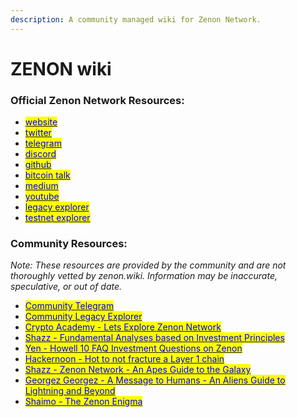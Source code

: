 ```yaml
---
description: A community managed wiki for Zenon Network.
---
```


# ZENON wiki

### **Official Zenon Network Resources:**

* <mark style="color:blue;"></mark>[<mark style="color:blue;">website</mark>](https://zenon.network)<mark style="color:blue;"></mark>
* <mark style="color:blue;"></mark>[<mark style="color:blue;">twitter</mark>](https://twitter.com/Zenon\_Network)<mark style="color:blue;"></mark>
* <mark style="color:blue;"></mark>[<mark style="color:blue;">telegram</mark>](https://t.me/joinchat/MLyPehLIbJj1nw1XOOOltg)<mark style="color:blue;"></mark>
* <mark style="color:blue;"></mark>[<mark style="color:blue;">discord</mark>](https://discord.gg/XDDjECy)<mark style="color:blue;"></mark>
* <mark style="color:blue;"></mark>[<mark style="color:blue;">github</mark>](https://github.com/zenonnetwork)<mark style="color:blue;"></mark>
* <mark style="color:blue;"></mark>[<mark style="color:blue;">bitcoin talk</mark>](https://bitcointalk.org/index.php?topic=5279643.msg55303681#msg55303681)<mark style="color:blue;"></mark>
* <mark style="color:blue;"></mark>[<mark style="color:blue;">medium</mark>](https://medium.com/@zenon.network)<mark style="color:blue;"></mark>
* <mark style="color:blue;"></mark>[<mark style="color:blue;">youtube</mark>](https://www.youtube.com/channel/UCDb8ZtqBt6l5l4HugCnJwhQ)<mark style="color:blue;"></mark>
* <mark style="color:blue;"></mark>[<mark style="color:blue;">legacy explorer</mark>](https://explore.zenon.network)<mark style="color:blue;"></mark>
* <mark style="color:blue;"></mark>[<mark style="color:blue;">testnet explorer</mark>](https://explorer.znn.space)<mark style="color:blue;"></mark>

### **Community Resources:**

_Note: These resources are provided by the community and are not thoroughly vetted by zenon.wiki. Information may be inaccurate, speculative, or out of date._

* <mark style="color:blue;"></mark>[<mark style="color:blue;">Community Telegram</mark>](https://t.me/joinchat/sImVGqlVQSpkNTBk)<mark style="color:blue;"></mark>
* <mark style="color:blue;"></mark>[<mark style="color:blue;">Community Legacy Explorer</mark>](https://explorer.zenon.community)<mark style="color:blue;"></mark>
* <mark style="color:blue;"></mark>[<mark style="color:blue;">Crypto Academy - Lets Explore Zenon Network</mark>](https://knowledgeiskey2017.medium.com/lets-explore-zenon-network-cf46d6a8d1ee)<mark style="color:blue;"></mark>
* <mark style="color:blue;"></mark>[<mark style="color:blue;">Shazz - Fundamental Analyses based on Investment Principles</mark>](https://shazzamazzash.medium.com/fundamental-analysis-of-zenon-network-based-on-charlie-mungers-investment-principles-9097db0fa1bd)<mark style="color:blue;"></mark>
* <mark style="color:blue;"></mark>[<mark style="color:blue;">Yen - Howell 10 FAQ Investment Questions on Zenon</mark>](https://yenhowell.medium.com/zenon-101-10-frequently-asked-questions-when-investing-in-zenon-b7eb0cd1a7de)<mark style="color:blue;"></mark>
* <mark style="color:blue;"></mark>[<mark style="color:blue;">Hackernoon - Hot to not fracture a Layer 1 chain</mark>](https://hackernoon.com/how-not-to-fracture-a-layer-1-chain-qgi530g3)<mark style="color:blue;"></mark>
* <mark style="color:blue;"></mark>[<mark style="color:blue;">Shazz - Zenon Network - An Apes Guide to the Galaxy</mark>](https://shazzamazzash.medium.com/zenon-network-an-apes-guide-to-the-galaxy-7aad7dacdfef)<mark style="color:blue;"></mark>
* <mark style="color:blue;"></mark>[<mark style="color:blue;">Georgez Georgez - A Message to Humans - An Aliens Guide to Lightning and Beyond</mark>](https://medium.com/@georgezgeorgez/a-message-to-humans-an-aliens-guide-to-lightning-network-watchtower-limitations-and-beyond-96138967fa9b)<mark style="color:blue;"></mark>
* <mark style="color:blue;"></mark>[<mark style="color:blue;">Shaimo - The Zenon Enigma</mark>](https://medium.com/@shaimo/the-zenon-enigma-782f8b293bd6)<mark style="color:blue;"></mark>

